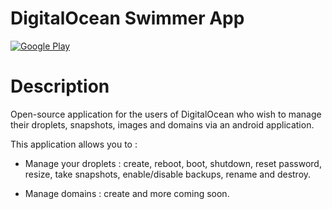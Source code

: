 # DigitalOcean Swimmer App  

[![Google Play](http://developer.android.com/images/brand/en_generic_rgb_wo_45.png)](https://play.google.com/store/apps/details?id=com.yassirh.digitalocean)

# Description

Open-source application for the users of DigitalOcean who wish to manage their droplets, snapshots, images and domains via an android application.

This application allows you to : 

* Manage your droplets : create, reboot, boot, shutdown, reset password, resize, take snapshots, enable/disable backups, rename and destroy.

* Manage domains : create and more coming soon.
